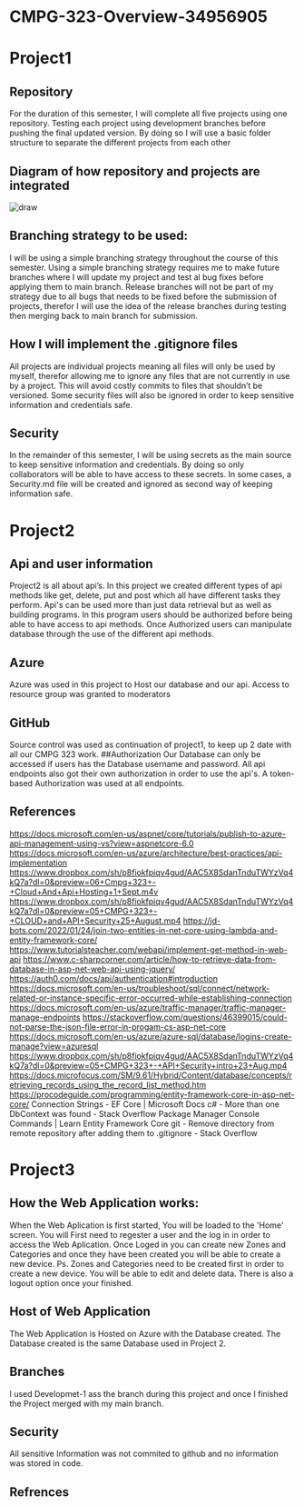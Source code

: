 # CMPG-323-Overview-34956905
# Project1
## Repository
For the duration of this semester, I will complete all five projects using one repository. Testing each project using development branches before pushing the final updated version. By doing so I will use a basic folder structure to separate the different projects from each other
## Diagram of how repository and projects are integrated
![draw](https://user-images.githubusercontent.com/90310650/185113396-8d545781-d114-4a35-82e9-3d210c3d046d.PNG)
## Branching strategy to be used:
I will be using a simple branching strategy throughout the course of this semester. Using a simple branching strategy requires me to make future branches where I will update my project and test al bug fixes before applying them to main branch. Release branches will not be part of my strategy due to all bugs that needs to be fixed before the submission of projects, therefor I will use the idea of the release branches during testing then merging back to main branch for submission.
## How I will implement the .gitignore files
All projects are individual projects meaning all files will only be used by myself, therefor allowing me to ignore any files that are not currently in use by a project. This will avoid costly commits to files that shouldn’t be versioned. Some security files will also be ignored in order to keep sensitive information and credentials safe.
## Security
In the remainder of this semester, I will be using secrets as the main source to keep sensitive information and credentials. By doing so only collaborators will be able to have access to these secrets. In some cases, a Security.md file will be created and ignored as second way of keeping information safe.
# Project2
## Api and user information
Project2 is all about api’s. In this project we created different types of api methods like get, delete, put and post which all have different tasks they perform.
Api's can be used more than just data retrieval but as well as building programs.
In this program users should be authorized before being able to have access to api methods. Once Authorized users can manipulate database through the use of the different api methods.
## Azure
Azure was used in this project to Host our database and our api. Access to resource group was granted to moderators 
## GitHub
Source control was used as continuation of project1, to keep up 2 date with all our CMPG 323 work.
##Authorization
Our Database can only be accessed if users has the Database username and password.
All api endpoints also got their own authorization in order to use the api's. A token-based Authorization was used at all endpoints.
## References
https://docs.microsoft.com/en-us/aspnet/core/tutorials/publish-to-azure-api-management-using-vs?view=aspnetcore-6.0
https://docs.microsoft.com/en-us/azure/architecture/best-practices/api-implementation
https://www.dropbox.com/sh/p8fiokfpiqv4gud/AAC5X8SdanTnduTWYzVq4kQ7a?dl=0&preview=06+Cmpg+323+-+Cloud+And+Api+Hosting+1+Sept.m4v
https://www.dropbox.com/sh/p8fiokfpiqv4gud/AAC5X8SdanTnduTWYzVq4kQ7a?dl=0&preview=05+CMPG+323+-+CLOUD+and+API+Security+25+August.mp4
https://jd-bots.com/2022/01/24/join-two-entities-in-net-core-using-lambda-and-entity-framework-core/
https://www.tutorialsteacher.com/webapi/implement-get-method-in-web-api
https://www.c-sharpcorner.com/article/how-to-retrieve-data-from-database-in-asp-net-web-api-using-jquery/
https://auth0.com/docs/api/authentication#introduction
https://docs.microsoft.com/en-us/troubleshoot/sql/connect/network-related-or-instance-specific-error-occurred-while-establishing-connection
https://docs.microsoft.com/en-us/azure/traffic-manager/traffic-manager-manage-endpoints
https://stackoverflow.com/questions/46399015/could-not-parse-the-json-file-error-in-progam-cs-asp-net-core
https://docs.microsoft.com/en-us/azure/azure-sql/database/logins-create-manage?view=azuresql
https://www.dropbox.com/sh/p8fiokfpiqv4gud/AAC5X8SdanTnduTWYzVq4kQ7a?dl=0&preview=05+CMPG+323+-+API+Security+intro+23+Aug.mp4
https://docs.microfocus.com/SM/9.61/Hybrid/Content/database/concepts/retrieving_records_using_the_record_list_method.htm
https://procodeguide.com/programming/entity-framework-core-in-asp-net-core/
Connection Strings - EF Core | Microsoft Docs
c# - More than one DbContext was found - Stack Overflow
Package Manager Console Commands | Learn Entity Framework Core
git - Remove directory from remote repository after adding them to .gitignore - Stack Overflow
# Project3
## How the Web Application works:
When the Web Aplication is first started, You will be loaded to the 'Home' screen. You will First need to regester a user and the log in in order to access the Web Aplication. Once Loged in you can create new Zones and Categories and once they have been created you will be able to create a new device. Ps. Zones and Categories need to be created first in order to create a new device. You will be able to edit and delete data. There is also a logout option once your finished.
## Host of Web Application
The Web Application is Hosted on Azure with the Database created. The Database created is the same Database used in Project 2.
## Branches
I used Developmet-1 ass the branch during this project and once I finished the Project merged with my main branch.
## Security
All sensitive Information was not commited to github and no information was stored in code.
## Refrences



